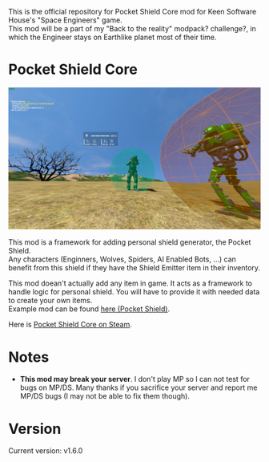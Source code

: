 This is the official repository for Pocket Shield Core mod for Keen Software House's "Space Engineers" game.\
This mod will be a part of my "Back to the reality" modpack? challenge?, in which the Engineer stays on Earthlike planet most of their time.

# Pocket Shield Core
![Thumbnail](thumb.jpg)

This mod is a framework for adding personal shield generator, the Pocket Shield.\
Any characters (Enginners, Wolves, Spiders, AI Enabled Bots, ...) can benefit from this shield if they have the Shield Emitter item in their inventory.

This mod doean't actually add any item in game. It acts as a framework to handle logic for personal shield. You will have to provide it with needed data to create your own items.\
Example mod can be found [here (Pocket Shield)](https://github.com/3x3y3z3t/Pocket-Shield/tree/v3).

Here is [Pocket Shield Core on Steam](https://steamcommunity.com/sharedfiles/filedetails/?id=2739353433).

# Notes
- **This mod may break your server**. I don't play MP so I can not test for bugs on MP/DS. Many thanks if you sacrifice your server and report me MP/DS bugs (I may not be able to fix them though).

# Version
Current version: v1.6.0
